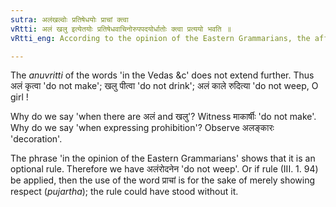 ```yaml
---
sutra: अलंखल्वोः प्रतिषेधयोः प्राचां क्त्वा
vRtti: अलं खलु इत्येतयोः प्रतिषेधवाचिनोरुपपदयोर्धातोः क्त्वा प्रत्ययो भवति ॥
vRtti_eng: According to the opinion of the Eastern Grammarians, the affix \"_ktva_\" comes after a verb, when there are in combination with it, the words \"_alam_\" and \"_khalu_\", expressing the sense of prohibition.

---
```

The _anuvritti_ of the words 'in the Vedas &c' does not extend further. Thus अलं कृत्वा 'do not make'; खलु पीत्वा 'do not drink'; अलं काले रुदित्या 'do not weep, O girl !

Why do we say 'when there are अलं and खलु'? Witness माकार्षीः 'do not make'. Why do we say 'when expressing prohibition'? Observe अलङ्कारः 'decoration'.
 
The phrase 'in the opinion of the Eastern Grammarians' shows that it is an optional rule. Therefore we have अलंरोदनेन 'do not weep'. Or if rule (III. 1. 94) be applied, then the use of the word प्राचां is for the sake of merely showing respect (_pujartha_); the rule could have stood without it.